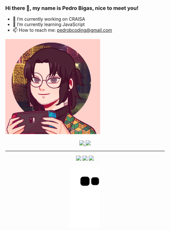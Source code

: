 
### Hi there 👋, my name is Pedro Bigas, nice to meet you!
- 🔭 I’m currently working on CRAISA
- 🌱 I’m currently learning JavaScript
- 📫 How to reach me: pedrobcoding@gmail.com
<div>
<img src="./profile.png" width="300px">
</div>
<div align="center">
  <br>
  <a href="https://github.com/PedroBigas">
  <img height="160em" src="https://github-readme-stats.vercel.app/api?username=PedroBigas&show_icons=true&theme=shades-of-purple&include_all_commits=true&count_private=true"/>
  <img height="160em" src="https://github-readme-stats.vercel.app/api/top-langs/?username=PedroBigas&layout=compact&langs_count=7&theme=shades-of-purple"/>
</div>
  
  <hr>
  
  <div align="center"> 
   <a href="https://www.linkedin.com/in/pedro-bigas/" target="_blank"><img src="https://img.shields.io/badge/-LinkedIn-%230077B5?style=for-the-badge&logo=linkedin&logoColor=white" target="_blank"></a>
  <a href="https://instagram.com/pedrobigas" target="_blank"><img src="https://img.shields.io/badge/-Instagram-%23E4405F?style=for-the-badge&logo=instagram&logoColor=white" target="_blank"></a>
  <a href = "mailto:pedrobcoding@gmail.com"><img src="https://img.shields.io/badge/-Gmail-%23333?style=for-the-badge&logo=gmail&logoColor=white" target="_blank"></a>

    
![Snake animation](https://github.com/PedroBigas/PedroBigas/blob/output/github-contribution-grid-snake.svg)

